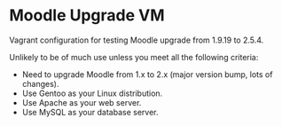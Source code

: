 Moodle Upgrade VM
=================

Vagrant configuration for testing Moodle upgrade from 1.9.19 to 2.5.4.

Unlikely to be of much use unless you meet all the following criteria:

 * Need to upgrade Moodle from 1.x to 2.x (major version bump, lots of changes).
 * Use Gentoo as your Linux distribution.
 * Use Apache as your web server.
 * Use MySQL as your database server.
